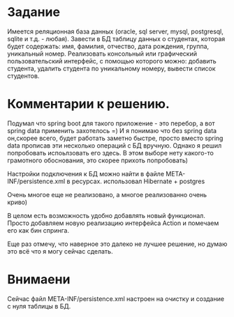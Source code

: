 
# Задание
Имеется реляционная база данных (oracle, sql server, mysql, postgresql, sqlite и т.д. - любая). Завести в БД таблицу данных о студентах, которая будет содержать: имя, фамилия, отчество, дата рождения, группа, уникальный номер.
Реализовать консольный или графический пользовательский интерфейс, с помощью которого можно: добавить студента, удалить студента по уникальному номеру, вывести список студентов.

# Комментарии к решению.
Подумал что spring boot для такого приложение - это перебор, а вот spring data применить захотелось =)
И я понимаю что без spring data он,скорее всего, будет работать заметно быстре, просто вместо spring data прописав эти несколько операций с БД вручную. Однако я решил попробовать испоьлзовать его здесь. В этом выборе нету какого-то грамотного обоснования, это скорее прихоть попробовать)

Настройки подключения к БД можно найти в файле META-INF/persistence.xml в ресурсах.
использовал Hibernate + postgres

Очень многое еще не реализовано, а многое реализованно очень криво)

В целом есть возможность удобно добавлять новый функционал. Просто добавляем новую реализацию интерфейса Action и помечаем его как бин спринга.

Еще раз отмечу, что наверное это далеко не лучшее решение, но думаю это всё что я могу сейчас сделать.

# Внимаени
Сейчас файл META-INF/persistence.xml настроен на очистку и создание с нуля таблицы в БД.
